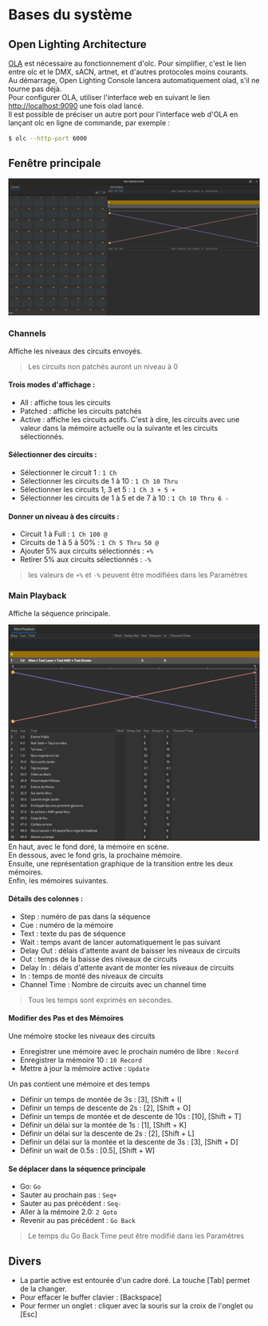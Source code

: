 # Bases du système

## Open Lighting Architecture
[OLA](https://www.openlighting.org/ola/) est nécessaire au fonctionnement d'olc. Pour simplifier, c'est le lien entre olc et le DMX, sACN, artnet, et d'autres protocoles moins courants.  
Au démarrage, Open Lighting Console lancera automatiquement olad, s'il ne tourne pas déjà.  
Pour configurer OLA, utiliser l'interface web en suivant le lien [http://localhost:9090](http://localhost:9090) une fois olad lancé.  
Il est possible de préciser un autre port pour l'interface web d'OLA en lançant olc en ligne de commande, par exemple :
```bash
$ olc --http-port 6000
```

## Fenêtre principale
![Fenêtre principale](pictures/main_window.png)
### Channels
Affiche les niveaux des circuits envoyés.
> Les circuits non patchés auront un niveau à 0

#### Trois modes d'affichage :
- All : affiche tous les circuits
- Patched : affiche les circuits patchés
- Active : affiche les circuits actifs. C'est à dire, les circuits avec une valeur dans la mémoire actuelle ou la suivante et les circuits sélectionnés.

#### Sélectionner des circuits :
- Sélectionner le circuit 1 : `1 Ch`
- Sélectionner les circuits de 1 à 10 : `1 Ch 10 Thru`
- Sélectionner les circuits 1, 3 et 5 : `1 Ch 3 + 5 +`
- Sélectionner les circuits de 1 à 5 et de 7 à 10 : `1 Ch 10 Thru 6 -`

#### Donner un niveau à des circuits :
- Circuit 1 à Full : `1 Ch 100 @`
- Circuits de 1 à 5 à 50% : `1 Ch 5 Thru 50 @`
- Ajouter 5% aux circuits sélectionnés : `+%`
- Retirer 5% aux circuits sélectionnés : `-%`
> les valeurs de `+%` et `-%` peuvent être modifiées dans les Paramètres

### Main Playback
Affiche la séquence principale.

![Séquence principale](pictures/main_playback.png)
En haut, avec le fond doré, la mémoire en scène.  
En dessous, avec le fond gris, la prochaine mémoire.  
Ensuite, une représentation graphique de la transition entre les deux mémoires.  
Enfin, les mémoires suivantes.
#### Détails des colonnes :
- Step : numéro de pas dans la séquence
- Cue : numéro de la mémoire
- Text : texte du pas de séquence
- Wait : temps avant de lancer automatiquement le pas suivant
- Delay Out : délais d'attente avant de baisser les niveaux de circuits
- Out : temps de la baisse des niveaux de circuits
- Delay In : délais d'attente avant de monter les niveaux de circuits
- In : temps de monté des niveaux de circuits
- Channel Time : Nombre de circuits avec un channel time
> Tous les temps sont exprimés en secondes.
#### Modifier des Pas et des Mémoires

Une mémoire stocke les niveaux des circuits

- Enregistrer une mémoire avec le prochain numéro de libre :  `Record`
- Enregistrer la mémoire 10 :  `10 Record`
- Mettre à jour la mémoire active : `Update`

Un pas contient une mémoire et des temps

- Définir un temps de montée de 3s : [3], [Shift + I]
- Définir un temps de descente de 2s : [2], [Shift + O]
- Définir un temps de montée et de descente de 10s : [10], [Shift + T]
- Définir un délai sur la montée de 1s : [1], [Shift + K]
- Définir un délai sur la descente de 2s : [2], [Shift + L]
- Définir un délai sur la montée et la descente de 3s : [3], [Shift + D]
- Définir un wait de 0.5s : [0.5], [Shift + W]

#### Se déplacer dans la séquence principale
- Go: `Go`
- Sauter au prochain pas : `Seq+`
- Sauter au pas précédent : `Seq-`
- Aller à la mémoire 2.0: `2 Goto`
- Revenir au pas précédent :  `Go Back`
> Le temps du Go Back Time peut être modifié dans les Paramêtres

## Divers
- La partie active est entourée d'un cadre doré. La touche [Tab] permet de la changer.
- Pour effacer le buffer clavier : [Backspace]
- Pour fermer un onglet : cliquer avec la souris sur la croix de l'onglet ou [Esc]
